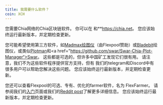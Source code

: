 ```yaml
---
title: 我需要什么软件？
coin: XCH
---
```


您需要Chia网络的Chia区块链软件。 你可以在 和**<a href=“https://chia.net“>https://chia.net</a>。 您应该始终运行最新版本，并定期检查更新。</p>

您可能希望使用第三方软件，如<a href=”https://github.com/madMAx43v3r/chia-plotter“>Madmax绘图仪</a>（由Flexpool赞助）或<a href=”https://github.com/harold-b/bladebit“>Bladebit</a>绘图仪，或类似<a href=”的打印管理器https://github.com/ericaltendorf/plotman“>Plotman</a>和<a href="https://github.com/swar/Swar-Chia-Plot-Manager“>Swar</a>。 这些都是可选的，但许多中国矿工发现它们很有用。 请注意，我们不为这些软件程序提供官方支持，但有 我们的telegram和Discord中有很多用户可以帮助您解决这些问题。 您应该始终运行最新版本，并定期检查更新。

您还可以查看Flexpool的可选、专有、优化的farmer软件，名为 FlexFarmer。 请参阅我们的<a href=”https://www.flexpool.io/get-started“>入门</a>页面或我们的<a href=”https://www.reddit.com/r/Flexpool/comments/p4apo2/flexfarmer_v10_release_nodeless_farming_on/“>Reddit post</a>了解更多详细信息。 您应该始终运行最新版本，并定期检查更新。
